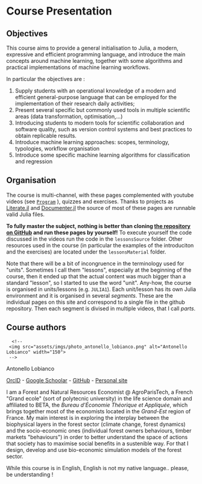 
# Course Presentation


## Objectives 

This course aims to provide a general initialisation to Julia, a modern, expressive and efficient programming language, and introduce the main concepts around machine learning, together with some algorithms and practical implementations of machine learning workflows.

In particular the objectives are : 
1. Supply students with an operational knowledge of a modern and efficient general-purpose language that can be employed for the implementation of their research daily activities;
2. Present several specific but commonly used tools in multiple scientific areas (data transformation, optimisation,...)
3. Introducing students to modern tools for scientific collaboration and software quality, such as version control systems and best practices to obtain replicable results.
4. Introduce machine learning approaches: scopes, terminology, typologies, workflow organisation
5. Introduce some specific machine learning algorithms for classification and regression

## Organisation

The course is multi-channel, with these pages complemented with youtube videos (see [`Program`](@ref) ), quizzes and exercises. Thanks to projects as [Literate.jl](https://github.com/fredrikekre/Literate.jl) and [Documenter.jl](https://github.com/JuliaDocs/Documenter.jl) the source of most of these pages are runnable valid Julia files.

**To fully master the subject, nothing is better than cloning [the repository on GitHub](https://github.com/sylvaticus/SPMLJ) and run these pages by yourself!**
To execute yourself the code discussed in the videos run the code in the `lessonsSource` folder.
Other resources used in the course (in particular the examples of the introduciton and the exercises) are located under the `lessonsMaterial` folder.

Note that there will be a bit of incongruence in the terminology used for "units". Sometimes I call them "lessons", especially at the beginning of the course, then it ended up that the actual content was much bigger than a standard "lesson", so I started to use the word "unit".
Any-how, the course is organised in units/lessons (e.g. `JULIA1`). Each unit/lesson has its own Julia environment and it is organised in several _segments_. These are the individual pages on this site and correspond to a single file in the github repository. Then each segment is divised in multiple videos, that I call _parts_.


## Course authors


```@raw html
  <!--
 <img src="assets/imgs/photo_antonello_lobianco.png" alt="Antonello Lobianco" width="150"> 
 -->
```


Antonello Lobianco

[OrcID](https://orcid.org/0000-0002-1534-8697) - [Google Schoolar](https://scholar.google.com/citations?user=8DSfpVUAAAAJ) - [GitHub]( https://github.com/sylvaticus/) - [Personal site](https://lobianco.org/antonello)

I am a Forest and Natural Resources Economist @ AgroParisTech, a French "Grand ecole" (sort of polytecnic university) in the life science domain and affiliated to BETA, the _Bureau d'Économie Théorique et Appliquée_, which brings together most of the economists located in the _Grand-Est_ region of France.
My main interest is in exploring the interplay between the biophysical layers in the forest sector (climate change, forest dynamics) and the socio-economic ones (individual forest owners behaviours, timber markets "behaviours") in order to better understand the space of actions that society has to maximise social benefits in a sustenible way. For that I design, develop and use bio-economic simulation models of the forest sector.

While this course is in English, English is not my native language.. please, be understanding !


